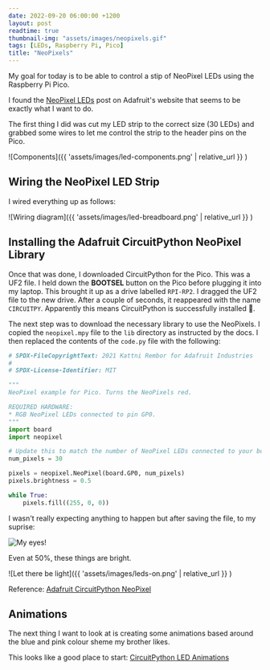 ```yaml
---
date: 2022-09-20 06:00:00 +1200
layout: post
readtime: true
thumbnail-img: "assets/images/neopixels.gif"
tags: [LEDs, Raspberry Pi, Pico]
title: "NeoPixels"
---
```


My goal for today is to be able to control a stip of NeoPixel LEDs using the Raspberry Pi Pico.

I found the [NeoPixel LEDs][adafruit] post on Adafruit's website that seems to be exactly what I want to do.

The first thing I did was cut my LED strip to the correct size (30 LEDs) and grabbed some wires to let me control the strip to the header pins on the Pico.

![Components]({{ 'assets/images/led-components.png' | relative_url }} )

## Wiring the NeoPixel LED Strip

I wired everything up as follows:

![Wiring diagram]({{ 'assets/images/led-breadboard.png' | relative_url }} )

## Installing the Adafruit CircuitPython NeoPixel Library

Once that was done, I downloaded CircuitPython for the Pico. This was a UF2 file. I held down the **BOOTSEL** button on the Pico before plugging it into my laptop. This brought it up as a drive labelled `RPI-RP2`. I dragged the UF2 file to the new drive. After a couple of seconds, it reappeared with the name `CIRCUITPY`. Apparently this means CircuitPython is successfully installed 🎉.

The next step was to download the necessary library to use the NeoPixels. I copied the `neopixel.mpy` file to the `lib` directory as instructed by the docs. I then replaced the contents of the `code.py` file with the following:

```python
# SPDX-FileCopyrightText: 2021 Kattni Rembor for Adafruit Industries
#
# SPDX-License-Identifier: MIT

"""
NeoPixel example for Pico. Turns the NeoPixels red.

REQUIRED HARDWARE:
* RGB NeoPixel LEDs connected to pin GP0.
"""
import board
import neopixel

# Update this to match the number of NeoPixel LEDs connected to your board.
num_pixels = 30

pixels = neopixel.NeoPixel(board.GP0, num_pixels)
pixels.brightness = 0.5

while True:
    pixels.fill((255, 0, 0))
```

I wasn't really expecting anything to happen but after saving the file, to my suprise:

![My eyes!](https://c.tenor.com/uaLP3Jhnr-gAAAAC/my-eyes-burning-eyes.gif)

Even at 50%, these things are bright.

![Let there be light]({{ 'assets/images/leds-on.png' | relative_url }} )

Reference: [Adafruit CircuitPython NeoPixel][circuit-python-neopixel]

## Animations

The next thing I want to look at is creating some animations based around the blue and pink colour sheme my brother likes.

This looks like a good place to start: [CircuitPython LED Animations][animations]

[adafruit]: https://learn.adafruit.com/getting-started-with-raspberry-pi-pico-circuitpython/neopixel-leds
[circuit-python-neopixel]: https://github.com/adafruit/Adafruit_CircuitPython_NeoPixel
[animations]: https://learn.adafruit.com/circuitpython-led-animations
